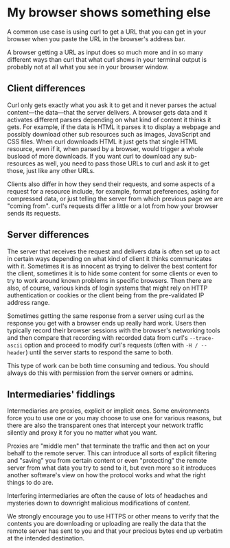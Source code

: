 # My browser shows something else

A common use case is using curl to get a URL that you can get in your browser
when you paste the URL in the browser's address bar.

A browser getting a URL as input does so much more and in so many different
ways than curl that what curl shows in your terminal output is probably not at
all what you see in your browser window.

## Client differences

Curl only gets exactly what you ask it to get and it never parses the actual
content—the data—that the server delivers. A browser gets data and it
activates different parsers depending on what kind of content it thinks it
gets. For example, if the data is HTML it parses it to display a webpage and
possibly download other sub resources such as images, JavaScript and CSS
files. When curl downloads HTML it just gets that single HTML resource, even
if it, when parsed by a browser, would trigger a whole busload of more
downloads. If you want curl to download any sub-resources as well, you need to
pass those URLs to curl and ask it to get those, just like any other URLs.

Clients also differ in how they send their requests, and some aspects of a
request for a resource include, for example, format preferences, asking for
compressed data, or just telling the server from which previous page we are
"coming from". curl's requests differ a little or a lot from how your browser
sends its requests.

## Server differences

The server that receives the request and delivers data is often set up to act in
certain ways depending on what kind of client it thinks communicates with it.
Sometimes it is as innocent as trying to deliver the best content for the
client, sometimes it is to hide some content for some clients or even to try
to work around known problems in specific browsers. Then there are also, of
course, various kinds of login systems that might rely on HTTP authentication or
cookies or the client being from the pre-validated IP address range.

Sometimes getting the same response from a server using curl as the response
you get with a browser ends up really hard work. Users then typically record
their browser sessions with the browser's networking tools and then compare
that recording with recorded data from curl's `--trace-ascii` option and
proceed to modify curl's requests (often with `-H / --header`) until the
server starts to respond the same to both.

This type of work can be both time consuming and tedious. You should always do
this with permission from the server owners or admins.

## Intermediaries' fiddlings

Intermediaries are proxies, explicit or implicit ones. Some environments force
you to use one or you may choose to use one for various reasons, but there are
also the transparent ones that intercept your network traffic silently and
proxy it for you no matter what you want.

Proxies are "middle men" that terminate the traffic and then act on your
behalf to the remote server. This can introduce all sorts of explicit
filtering and "saving" you from certain content or even "protecting" the
remote server from what data you try to send to it, but even more so it
introduces another software's view on how the protocol works and what the
right things to do are.

Interfering intermediaries are often the cause of lots of headaches and
mysteries down to downright malicious modifications of content.

We strongly encourage you to use HTTPS or other means to verify that the
contents you are downloading or uploading are really the data that the remote
server has sent to you and that your precious bytes end up verbatim at the
intended destination.

